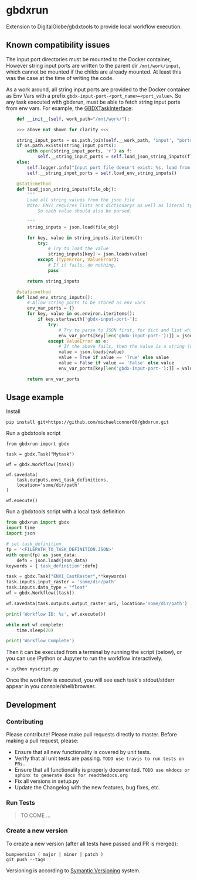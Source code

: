 # gbdxrun

Extension to DigitalGlobe/gbdxtools to provide local workflow execution.

## Known compatibility issues

The input port directories must be mounted to the Docker container, However string input ports are written to the parent dir `/mnt/work/input`, which cannot be mounted if the childs are already mounted. At least this was the case at the time of writing the code.

As a work around, all string input ports are provided to the Docker container as Env Vars with a prefix `gbdx-input-port-<port_name>=<port_value>`. So any task executed with gbdxrun, must be able to fetch string input ports from env vars. For example, the [GBDXTaskInterface](https://github.com/TDG-Platform/gbdx-task-interface):

```python
    def __init__(self, work_path="/mnt/work/"):

    >>> above not shown for clarity <<<

    string_input_ports = os.path.join(self.__work_path, 'input', "ports.json")
    if os.path.exists(string_input_ports):
        with open(string_input_ports, 'r') as f:
            self.__string_input_ports = self.load_json_string_inputs(f)
    else:
        self.logger.info("Input port file doesn't exist: %s, load from ENV VARS" % string_input_ports)
        self.__string_input_ports = self.load_env_string_inputs()

    @staticmethod
    def load_json_string_inputs(file_obj):
        """
        Load all string values from the json file
        Note: ENVI requires lists and dictionarys as well as literal types.
            So each value should also be parsed.

        """
        string_inputs = json.load(file_obj)

        for key, value in string_inputs.iteritems():
            try:
                # Try to load the value
                string_inputs[key] = json.loads(value)
            except (TypeError, ValueError):
                # If it fails, do nothing.
                pass

        return string_inputs

    @staticmethod
    def load_env_string_inputs():
        # Allow string ports to be stored as env vars
        env_var_ports = {}
        for key, value in os.environ.iteritems():
            if key.startswith('gbdx-input-port-'):
                try:
                    # Try to parse to JSON first, for dict and list which will be str -> json.dump'd
                    env_var_ports[key[len('gbdx-input-port-'):]] = json.loads(json.loads(value))
                except ValueError as e:
                    # If the above fails, then the value is a string (not an embedded dict or list)
                    value = json.loads(value)
                    value = True if value == 'True' else value
                    value = False if value == 'False' else value
                    env_var_ports[key[len('gbdx-input-port-'):]] = value

        return env_var_ports
```

## Usage example

Install

```
pip install git+https://github.com/michaelconnor00/gbdxrun.git
```

Run a gbdxtools script

```
from gbdxrun import gbdx

task = gbdx.Task("Mytask")

wf = gbdx.Workflow([task])

wf.savedata(
    task.outputs.envi_task_definitions,
    location='some/dir/path'
)

wf.execute()
```

Run a gbdxtools script with a local task definition

``` python
from gbdxrun import gbdx
import time
import json

# set task_definition
fp = '<FILEPATH_TO_TASK_DEFINITION.JSON>'
with open(fp) as json_data:
    defn = json.load(json_data)
keywords = {'task_definition':defn}

task = gbdx.Task("ENVI_CastRaster",**keywords)
task.inputs.input_raster = 'some/dir/path'
task.inputs.data_type = "float"
wf = gbdx.Workflow([task])

wf.savedata(task.outputs.output_raster_uri, location='some/dir/path')

print('Workflow ID: %s', wf.execute())

while not wf.complete:
    time.sleep(20)

print('Workflow Complete')
```

Then it can be executed from a terminal by running the script (below), or you can use iPython or Jupyter to run the workflow interactively.

```
> python myscript.py
```

Once the workflow is executed, you will see each task's stdout/stderr appear in you console/shell/browser.

## Development

### Contributing

Please contribute! Please make pull requests directly to master. Before making a pull request, please:

* Ensure that all new functionality is covered by unit tests.
* Verify that all unit tests are passing. `TODO use travis to run tests on PRs.`
* Ensure that all functionality is properly documented. `TODO use mkdocs or sphinx to generate docs for readthedocs.org`
* Fix all versions in setup.py
* Update the Changelog with the new features, bug fixes, etc.

### Run Tests

> TO COME ...

### Create a new version

To create a new version (after all tests have passed and PR is merged):

```
bumpversion ( major | minor | patch )
git push --tags
```

Versioning is according to [Symantic Versioning](http://semver.org/) system.
